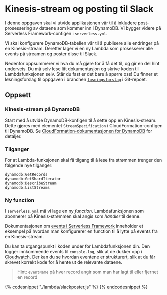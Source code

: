 # Kinesis-stream og posting til Slack

I denne oppgaven skal vi utvide applikasjonen vår til å inkludere post-prosessering av dataene som kommer inn i DynamoDB. Vi bygger videre på Serverless Framework-configen i `serverless.yml`.

Vi skal konfigurere DynamoDB-tabellen vår til å publisere alle endringer på en Kinesis-stream. Deretter lager vi en ny Lambda som prosesserer alle events på streamen og poster disse til Slack.

Nedenfor oppsummerer vi hva du må gjøre for å få det til, og gir en del hint underveis. Du må selv lese litt dokumentasjon og skrive koden til Lambdafunksjonen selv. Står du fast er det bare å spørre oss! Du finner et løsningsforslag til oppgaven i branchen [`losningsforslag`](https://github.com/henriwi/serverless-workshop/tree/losningsforslag) i Git-repoet.

## Oppsett

### Kinesis-stream på DynamoDB

Start med å utvide DynamoDB-konfigen til å sette opp en Kinesis-stream. Dette gjøres med elementet `StreamSpecification` i CloudFormation-configen til DynamoDB. Se [CloudFormation-dokumentasjonen for DynamoDB](http://docs.aws.amazon.com/AWSCloudFormation/latest/UserGuide/aws-resource-dynamodb-table.html) for detaljer.

### Tilganger

For at Lambda-funksjonen skal få tilgang til å lese fra strømmen trenger den følgende nye tilganger:

```
dynamodb:GetRecords
dynamodb:GetShardIterator
dynamodb:DescribeStream
dynamodb:ListStreams
```

### Ny function

I `serverless.yml` må vi lage en ny _function_. Lambdafunksjonen som abonnerer på Kinesis-strømmen skal angis som  _handler_ til denne.

Dokumentasjonen om [events i Serverless Framework](https://serverless.com/framework/docs/providers/aws/events/streams/) inneholder et eksempel på hvordan man konfigurerer en function til å lytte på events fra en Kinesis-stream.

Du kan ta utgangspunkt i koden under for Lambdafunksjonen din. Den logger innkommende events til `console.log`, slik at de dukker opp i [Cloudwatch](https://console.aws.amazon.com/cloudwatch). Der kan du se hvordan eventene er strukturert, slik at du får skrevet korrekt kode for å hente ut de relevante dataene.

>Hint: `eventName` på hver record angir som man har lagt til eller fjernet en record

{% codesnippet "./lambda/slackposter.js" %} {% endcodesnippet %}


